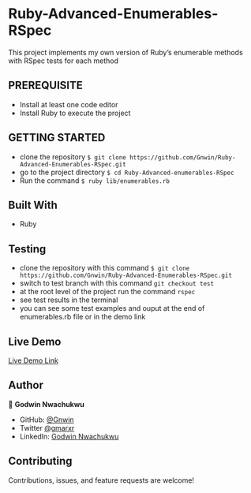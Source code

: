 # Ruby-Advanced-Enumerables-RSpec
This project implements my own version of Ruby’s enumerable methods with RSpec tests for each method

## PREREQUISITE

- Install at least one code editor 
- Install Ruby to execute the project

## GETTING STARTED

- clone the repository `$ git clone https://github.com/Gnwin/Ruby-Advanced-Enumerables-RSpec.git`
- go to the project directory `$ cd Ruby-Advanced-enumerables-RSpec`
- Run the command `$ ruby lib/enumerables.rb`

## Built With

- Ruby

## Testing

- clone the repository with this command `$ git clone https://github.com/Gnwin/Ruby-Advanced-Enumerables-RSpec.git`
- switch to test branch with this command `git checkout test`
- at the root level of the project run the command `rspec`
- see test results in the terminal
- you can see some test examples and ouput at the end of enumerables.rb file or in the demo link

## Live Demo

[Live Demo Link](https://replit.com/@CodeVantage/Ruby-Advanced-Enumerables-RSpec#main.rb)

## Author

👤 **Godwin Nwachukwu**

- GitHub: [@Gnwin](https://github.com/Gnwin)
- Twitter [@gmarxr](https://twitter.com/gmarxr)
- LinkedIn: [Godwin Nwachukwu](https://www.linkedin.com/in/n-gwin/)

##  Contributing

Contributions, issues, and feature requests are welcome!
